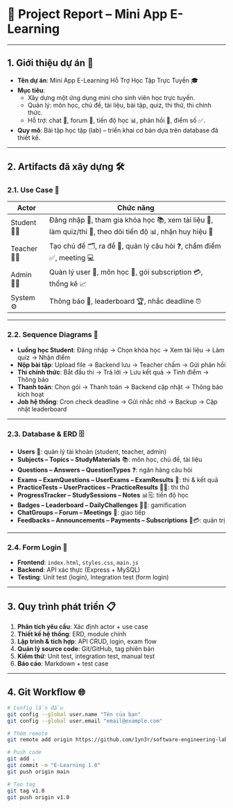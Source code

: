 # 📘 Project Report – Mini App E-Learning  

---

## 1. Giới thiệu dự án 🚀  

- **Tên dự án**: Mini App E-Learning Hỗ Trợ Học Tập Trực Tuyến 🎓  
- **Mục tiêu**:  
  - Xây dựng một ứng dụng mini cho sinh viên học trực tuyến.  
  - Quản lý: môn học, chủ đề, tài liệu, bài tập, quiz, thi thử, thi chính thức.  
  - Hỗ trợ: chat 💬, forum 👥, tiến độ học 📊, phản hồi 🔔, điểm số ✅.  
- **Quy mô**: Bài tập học tập (lab) – triển khai cơ bản dựa trên database đã thiết kế.  

---

## 2. Artifacts đã xây dựng 🛠️  

### 2.1. Use Case 🎯  

| Actor | Chức năng |
|-------|-----------|
| Student 👩‍🎓 | Đăng nhập 🔑, tham gia khóa học 📚, xem tài liệu 📄, làm quiz/thi 📝, theo dõi tiến độ 📊, nhận huy hiệu 🏅 |
| Teacher 👨‍🏫 | Tạo chủ đề 🗂️, ra đề 📑, quản lý câu hỏi ❓, chấm điểm ✅, meeting 💻 |
| Admin 👨‍💼 | Quản lý user 👥, môn học 📖, gói subscription 💳, thống kê 📈 |
| System ⚙️ | Thông báo 🔔, leaderboard 🏆, nhắc deadline ⏰ |

---

### 2.2. Sequence Diagrams 🔁  

- **Luồng học Student**: Đăng nhập → Chọn khóa học → Xem tài liệu → Làm quiz → Nhận điểm  
- **Nộp bài tập**: Upload file → Backend lưu → Teacher chấm → Gửi phản hồi  
- **Thi chính thức**: Bắt đầu thi → Trả lời → Lưu kết quả → Tính điểm → Thông báo  
- **Thanh toán**: Chọn gói → Thanh toán → Backend cập nhật → Thông báo kích hoạt  
- **Job hệ thống**: Cron check deadline → Gửi nhắc nhở → Backup → Cập nhật leaderboard  

---

### 2.3. Database & ERD 🗄️  

- **Users** 👤: quản lý tài khoản (student, teacher, admin)  
- **Subjects – Topics – StudyMaterials** 📚: môn học, chủ đề, tài liệu  
- **Questions – Answers – QuestionTypes** ❓: ngân hàng câu hỏi  
- **Exams – ExamQuestions – UserExams – ExamResults** 📝: thi & kết quả  
- **PracticeTests – UserPractices – PracticeResults** 🧑‍🏫: thi thử  
- **ProgressTracker – StudySessions – Notes** 📊🗒️: tiến độ học  
- **Badges – Leaderboard – DailyChallenges** 🏅🔥: gamification  
- **ChatGroups – Forum – Meetings** 💬: giao tiếp  
- **Feedbacks – Announcements – Payments – Subscriptions** 📢💳: quản trị  

---

### 2.4. Form Login 🔑  

- **Frontend**: `index.html`, `styles.css`, `main.js`  
- **Backend**: API xác thực (Express + MySQL)  
- **Testing**: Unit test (login), Integration test (form login)  

---

## 3. Quy trình phát triển 📋  

1. **Phân tích yêu cầu**: Xác định actor + use case  
2. **Thiết kế hệ thống**: ERD, module chính  
3. **Lập trình & tích hợp**: API CRUD, login, exam flow  
4. **Quản lý source code**: Git/GitHub, tag phiên bản  
5. **Kiểm thử**: Unit test, integration test, manual test  
6. **Báo cáo**: Markdown + test case  

---

## 4. Git Workflow 🌐  

```bash
# Config lần đầu
git config --global user.name "Tên của bạn"
git config --global user.email "email@example.com"

# Thêm remote
git remote add origin https://github.com/1yn3r/software-engineering-lab.git

# Push code
git add .
git commit -m "E-Learning 1.0"
git push origin main

# Tạo tag
git tag v1.0
git push origin v1.0
